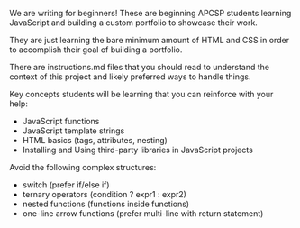 We are writing for beginners! These are beginning APCSP students learning JavaScript and building a custom portfolio to showcase their work.

They are just learning the bare minimum amount of HTML and CSS in order to accomplish their goal of building a portfolio.

There are instructions.md files that you should read to understand the context of this project and likely preferred ways to handle things.

Key concepts students will be learning that you can reinforce with your help:

- JavaScript functions
- JavaScript template strings
- HTML basics (tags, attributes, nesting)
- Installing and Using third-party libraries in JavaScript projects

Avoid the following complex structures:

- switch (prefer if/else if)
- ternary operators (condition ? expr1 : expr2)
- nested functions (functions inside functions)
- one-line arrow functions (prefer multi-line with return statement)

